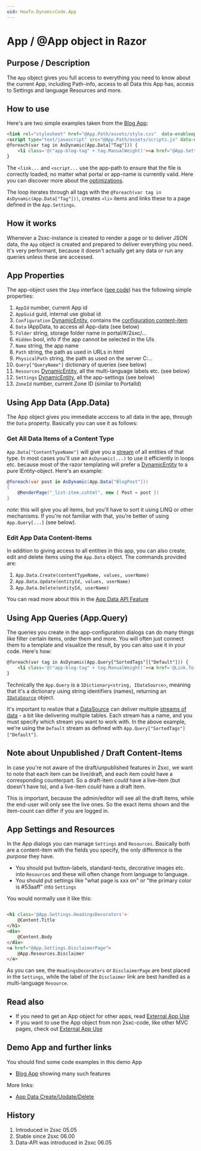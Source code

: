 ```yaml
---
uid: HowTo.DynamicCode.App
---
```

# App / @App object in Razor

## Purpose / Description
The `App` object gives you full access to everything you need to know about the current App, including Path-info, access to all Data this App has, access to Settings and language Resources and more.

## How to use

Here's are two simple examples taken from the [Blog App][Blog-App]:

```html
<link rel="stylesheet" href="@App.Path/assets/style.css"  data-enableoptimizations="true"/>
<script type="text/javascript" src="@App.Path/assets/scripts.js" data-enableoptimizations="true"></script>
@foreach(var tag in AsDynamic(App.Data["Tag"])) {
    <li class='@("app-blog-tag" + tag.ManualWeight)'><a href="@App.Settings.DetailsPage/tag/@tag.Tag" title="@tag.Name">@tag.Name</a></li>
}
```

The `<link...` and `<script...` use the app-path to ensure that the file is correctly loaded, no matter what portal or app-name is currently valid. Here you can discover more about the [optimizations](Template-Assets).

The loop iterates through all tags with the `@foreach(var tag in AsDynamic(App.Data["Tag"]))`, creates `<li>` items and links these to a page defined in the `App.Settings`.  

## How it works
Whenever a 2sxc-instance is created to render a page or to deliver JSON data, the `App` object is created and prepared to deliver everything you need. It's very performant, because it doesn't actually get any data or run any queries unless these are accessed. 

## App Properties
The app-object uses the `IApp` interface ([see code][iapp]) has the following simple properties:

1. `AppId` number, current App id
2. `AppGuid` guid, internal use global id
3. `Configuration` [DynamicEntity](xref:HowTo.DynamicCode.Entity), contains the [configuration content-item][app-configuration]
4. `Data` IAppData, to access all App-data (see below)
5. `Folder` string, storage folder name in portal/#/2sxc/...
6. `Hidden` bool, info if the app cannot be selected in the UIs
7. `Name` string, the app name
8. `Path` string, the path as used in URLs in  html
9. `PhysicalPath` string, the path as used on the server C:\...
10. `Query["QueryName"]` dictionary of queries (see below) 
11. `Resources` [DynamicEntity](xref:HowTo.DynamicCode.Entity), all the multi-language labels etc. (see below)
12. `Settings` [DynamicEntity](xref:HowTo.DynamicCode.Entity), all the app-settings (see below)
13. `ZoneId` number, current Zone ID (similar to PortalId)


## Using App Data (App.Data)
The App object gives you immediate acccess to all data in the app, through the `Data` property. Basically you can use it as follows:


### Get All Data Items of a Content Type
`App.Data["ContentTypeName"]` will give you a [stream](xref:ToSic.Eav.DataSources.IDataStream) of all entities of that type. In most cases you'll use an `AsDynamic(...)` to use it efficiently in loops etc. because most of the razor templating will prefer a [DynamicEntity](xref:HowTo.DynamicCode.Entity) to a pure IEntity-object. Here's an example:

```cs
@foreach(var post in AsDynamic(App.Data["BlogPost"]))
{
    @RenderPage("_list-item.cshtml", new { Post = post })
}
```

_note_: this will give you all items, but you'll have to sort it using LINQ or other mechanisms. If you're not familiar with that, you're better of using `App.Query[...]` (see below). 


### Edit App Data Content-Items
In addition to giving access to all entities in this app, you can also create, edit and delete items using the `App.Data` object. The commands provided are:

1. `App.Data.Create(contentTypeName, values, userName)`
1. `App.Data.Update(entityId, values, userName)`
1. `App.Data.Delete(entityId, userName)`

You can read more about this in the [App Data API Feature][app-data-api]


## Using App Queries (App.Query)
The queries you create in the app-configuration dialogs can do many things like filter certain items, order them and more. You will often just connect them to a template and visualize the result, by you can also use it in your code. Here's how:

```html
@foreach(var tag in AsDynamic(App.Query["SortedTags"]["Default"])) {
    <li class='@("app-blog-tag" + tag.ManualWeight)'><a href='@Link.To("tag= " tag.Tag)' title="@tag.Name">@tag.Name</a></li>
}
```

Technically the `App.Query` is a `IDictionary<string, IDataSource>`, meaning that it's a dictionary using string identifiers (names), returning an [`IDataSource`](xref:Specs.DataSources.DataSource) object. 

It's important to realize that a [DataSource](xref:Specs.DataSources.DataSource) can deliver multiple [streams of data](xref:ToSic.Eav.DataSources.IDataStream) - a bit like delivering multiple tables. Each stream has a name, and you must specify which stream you want to work with. In the above example, we're using the `Default` stream as defined with `App.Query["SortedTags"]["Default"]`.

## Note about Unpublished / Draft Content-Items
In case you're not aware of the draft/unpublished features in 2sxc, we want to note that each item can be live/draft, and each item could have a corresponding counterpart. So a draft-item _could_ have a live-item (but doesn't have to), and a live-item _could_ have a draft item.

This is important, because the admin/editor will see all the draft items, while the end-user will only see the live ones. So the exact items shown and the item-count can differ if you are logged in. 


## App Settings and Resources
In the App dialogs you can manage `Settings` and `Resources`. Basically both are a content-item with the fields you specify, the only difference is the _purpose_ they have.

* You should put button-labels, standard-texts, decorative images etc. into `Resources` and these will often change from language to language.
* You should put settings like "what page is xxx on" or "the primary color is #53aaff" into `Settings`

You would normally use it like this:

```html

<h1 class='@App.Settings.HeadingsDecorators'>
    @Content.Title
</h1>
<div>
    @Content.Body
</div>
<a href="@App.Settings.DisclaimerPage">
    @App.Resources.Disclaimer
</a>
```

As you can see, the `HeadingsDecorators` or `DisclaimerPage` are best placed in the `Settings`, while the label of the `Disclaimer` link are best handled as a multi-language `Resource`.


## Read also
* If you need to get an App object for other apps, read [External App Use](DotNet-External-Use)
* If you want to use the App object from non 2sxc-code, like other MVC pages, check out [External App Use](DotNet-External-Use)


## Demo App and further links
You should find some code examples in this demo App
* [Blog App][Blog-App] showing many such features

More links:
* [App Data Create/Update/Delete][app-data-api]


## History
1. Introduced in 2sxc 05.05
2. Stable since 2sxc 06.00
3. Data-API was introduced in 2sxc 06.05

[Blog-App]: http://2sxc.org/en/apps/app/dnn-blog-app-for-dnn-dotnetnuke
[iapp]: https://github.com/2sic/2sxc/blob/master/Interfaces/IApp.cs
[DynamicEntity]:Dynamic-Entity
[linq]: https://msdn.microsoft.com/en-us/library/mt693024.aspx
[app-data-api]: http://2sxc.org/en/Docs-Manuals/Feature/feature/3360
[app-configuration]: http://2sxc.org/en/Docs-Manuals/Feature/feature/8182
